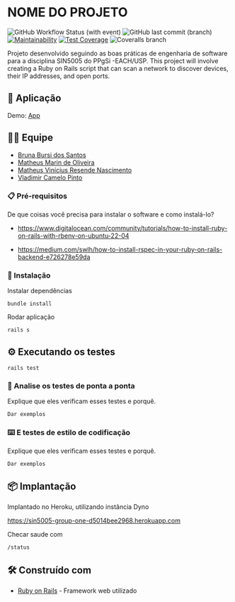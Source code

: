 # NOME DO PROJETO

![GitHub Workflow Status (with event)](https://img.shields.io/github/actions/workflow/status/Matheusvxz/SIN5005/ruby.yml)
![GitHub last commit (branch)](https://img.shields.io/github/last-commit/Matheusvxz/SIN5005/main)
[![Maintainability](https://api.codeclimate.com/v1/badges/a8fbf3d36b9a8378bf17/maintainability)](https://codeclimate.com/github/Matheusvxz/SIN5005/maintainability)
[![Test Coverage](https://api.codeclimate.com/v1/badges/a8fbf3d36b9a8378bf17/test_coverage)](https://codeclimate.com/github/Matheusvxz/SIN5005/test_coverage)
![Coveralls branch](https://img.shields.io/coverallsCoverage/github/Matheusvxz/SIN5005)


Projeto desenvolvido seguindo as boas práticas de engenharia de software para a disciplina SIN5005 do PPgSi -EACH/USP.
This project will involve creating a Ruby on Rails script that can scan a network to discover devices, their IP addresses, and open ports.

## 🚀 Aplicação

Demo: [App](http://localhost:3000)


## 🧑‍💻 Equipe

* [Bruna Bursi dos Santos](mailto:brunabursi@gmail.com)
* [Matheus Marin de Oliveira](mailto:matheus.marin@usp.br)
* [Matheus Vinícius Resende Nascimento](mailto:mvr.nascimento@hotmail.com)
* [Vladimir Camelo Pinto](mailto:vladimir.camelo@ifsp.edu.br)

### 📋 Pré-requisitos

De que coisas você precisa para instalar o software e como instalá-lo?

* https://www.digitalocean.com/community/tutorials/how-to-install-ruby-on-rails-with-rbenv-on-ubuntu-22-04

* https://medium.com/swlh/how-to-install-rspec-in-your-ruby-on-rails-backend-e726278e59da

### 🔧 Instalação

Instalar dependências

```
bundle install
```

Rodar aplicação

```
rails s
```

## ⚙️ Executando os testes

```
rails test
```

### 🔩 Analise os testes de ponta a ponta

Explique que eles verificam esses testes e porquê.

```
Dar exemplos
```

### ⌨️ E testes de estilo de codificação

Explique que eles verificam esses testes e porquê.

```
Dar exemplos
```

## 📦 Implantação

Implantado no Heroku, utilizando instância Dyno

https://sin5005-group-one-d5014bee2968.herokuapp.com

Checar saude com 

```
/status
```

## 🛠️ Construído com

* [Ruby on Rails](https://api.rubyonrails.org/) - Framework web utilizado
